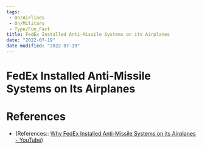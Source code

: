 ```yaml
---
tags:
 - On/Airlines
 - On/Military
 - Type/Fun_Fact
title: FedEx Installed Anti-Missile Systems on its Airplanes
date: "2022-07-19"
date modified: "2022-07-19"
---
```


# FedEx Installed Anti-Missile Systems on Its Airplanes
# References
- (References:: [Why FedEx Installed Anti-Missile Systems on its Airplanes - YouTube](https://www.youtube.com/watch?v=e1xdU5NP9lA))

